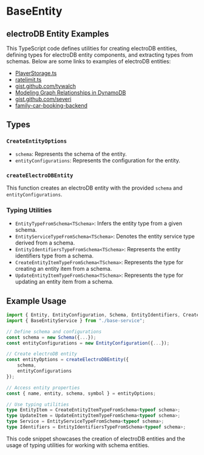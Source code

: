 # BaseEntity

## electroDB Entity Examples
This TypeScript code defines utilities for creating electroDB entities, defining types for electroDB entity components, and extracting types from schemas. Below are some links to examples of electroDB entities:
- [PlayerStorage.ts](https://github.com/nljms/ssia/blob/main/packages/database/storages/PlayerStorage.ts)
- [ratelimit.ts](https://github.com/tywalch/electro-demo/blob/main/netlify/functions/share/ratelimit.ts)
- [gist.github.com/tywalch](https://gist.github.com/tywalch/8040087e0fc886ca5f742aa99b623e1b)
- [Modeling Graph Relationships in DynamoDB](https://medium.com/developing-koan/modeling-graph-relationships-in-dynamodb-c06141612a70)
- [gist.github.com/severi](https://gist.github.com/severi/5d181a3e779f41a5e5fce1b7dcd17a89)
- [family-car-booking-backend](https://github.com/ikushlianski/family-car-booking-backend/blob/main/services/core/booking/booking.repository.ts)

## Types

### `CreateEntityOptions`
- `schema`: Represents the schema of the entity.
- `entityConfigurations`: Represents the configuration for the entity.

### `createElectroDBEntity`
This function creates an electroDB entity with the provided `schema` and `entityConfigurations`.

### Typing Utilities
- `EntityTypeFromSchema<TSchema>`: Infers the entity type from a given schema.
- `EntityServiceTypeFromSchema<TSchema>`: Denotes the entity service type derived from a schema.
- `EntityIdentifiersTypeFromSchema<TSchema>`: Represents the entity identifiers type from a schema.
- `CreateEntityItemTypeFromSchema<TSchema>`: Represents the type for creating an entity item from a schema.
- `UpdateEntityItemTypeFromSchema<TSchema>`: Represents the type for updating an entity item from a schema. 

## Example Usage
```typescript
import { Entity, EntityConfiguration, Schema, EntityIdentifiers, CreateEntityItem, UpdateEntityItem } from "electrodb";
import { BaseEntityService } from "./base-service";

// Define schema and configurations
const schema = new Schema({...});
const entityConfigurations = new EntityConfiguration({...});

// Create electroDB entity
const entityOptions = createElectroDBEntity({
    schema,
    entityConfigurations
});

// Access entity properties
const { name, entity, schema, symbol } = entityOptions;

// Use typing utilities
type EntityItem = CreateEntityItemTypeFromSchema<typeof schema>;
type UpdateItem = UpdateEntityItemTypeFromSchema<typeof schema>;
type Service = EntityServiceTypeFromSchema<typeof schema>;
type Identifiers = EntityIdentifiersTypeFromSchema<typeof schema>;
```

This code snippet showcases the creation of electroDB entities and the usage of typing utilities for working with schema entities.